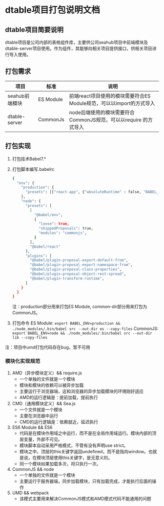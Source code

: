 # dtable项目打包说明文档

## dtable项目简要说明

   dtable项目是公司内部的表格组件库，主要供公司seahub项目中前端模块及dtable-server项目使用。作为组件，其能够向相关项目提供接口，供相关项目进行导入使用。

## 打包需求

| 项目            | 标准        | 说明                                           |
| ------------- | --------- | -------------------------------------------- |
| seahub前端模块    | ES Module | 前端react项目使用的模块需要符合ES Module规范，可以以import的方式导入 |
| dtable-server | CommonJs  | node后端使用的模块需要符合CommonJS规范，可以以require 的方式导入   |

## 打包实现

1. 打包技术Babel7.\*
2. 打包脚本编写.babelrc

   ```bash
   {
     "env": {
       "production": {
         "presets": [["react-app", {"absoluteRuntime" : false, "BABEL_ENV" : "production"}]],
       },
       "node": {
         "presets": [
           [
             "@babel/env",
             {
               "loose": true,
               "shippedProposals": true,
               "modules": "commonjs",
             }
           ],
           "@babel/react"
         ],
         "plugins": [
           "@babel/plugin-proposal-export-default-from", 
           "@babel/plugin-proposal-export-namespace-from", 
           "@babel/plugin-proposal-class-properties",
           "@babel/plugin-proposal-object-rest-spread",
           "@babel/plugin-transform-runtime",
         ]
       }
     }
   }

   ```

   注：production部分用来打包ES Module, common-dir部分用来打包为CommonJS。

3. 打包命令
   ES Module:
   `export BABEL_ENV=production && ./node_modules/.bin/babel src --out-dir es --copy-files`
   CommonJS:
   `export BABEL_ENV=node && ./node_modules/.bin/babel src --out-dir lib --copy-files`

 注：项目中umd打包代码存在bug，暂不可用

### 模块化实现规范

1. AMD（异步模块定义）&& require.js
   * 一个单独的文件就是一个模块
   * 模块和模块的依赖可以被异步加载
   * 主要运行于浏览器端，这和浏览器的异步加载模块的环境刚好适应
   * AMD的运行逻辑是：提前加载，提前执行
2. CMD（通用模块定义）&& Sea.js
   * 一个文件就是一个模块
   * 主要在浏览器中运行
   * CMD的运行逻辑是：依赖就近，延迟执行
3. ES6 Module && ES6
   * 代码是在模块作用域之中运行，而不是在全局作用域运行。模块内部的顶层变量，外部不可见。
   * 模块脚本自动采用严格模式，不管有没有声明use strict。
   * 模块之中，顶层的this关键字返回undefined，而不是指向window。也就是说，在模块顶层使用this关键字，是无意义的。
   * 同一个模块如果加载多次，将只执行一次。
4. CommonJS && node
   * 一个单独的文件就是一个模块
   * 主要运行于服务器端，同步加载模块，只有加载完成，才能执行后面的操作
5. UMD && webpack
   * 该模式主要用来解决CommonJS模式和AMD模式代码不能通用的问题


